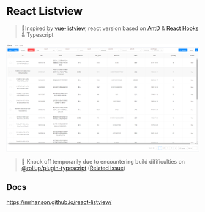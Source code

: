 # React Listview

> 🤔Inspired by [vue-listview](https://github.com/laomao800/vue-listview), react version based on [AntD](https://github.com/ant-design/ant-design/) & [React Hooks](https://reactjs.org/docs/hooks-intro.html) & Typescript

![demo-pic](./website/static/img/demo-pic.PNG)

> :construction: Knock off temporarily due to encountering build difificulties on [@rollup/plugin-typescript](https://github.com/rollup/plugins/tree/master/packages/typescript) ([Related issue](https://github.com/rollup/plugins/issues/205))

## Docs

https://mrhanson.github.io/react-listview/
